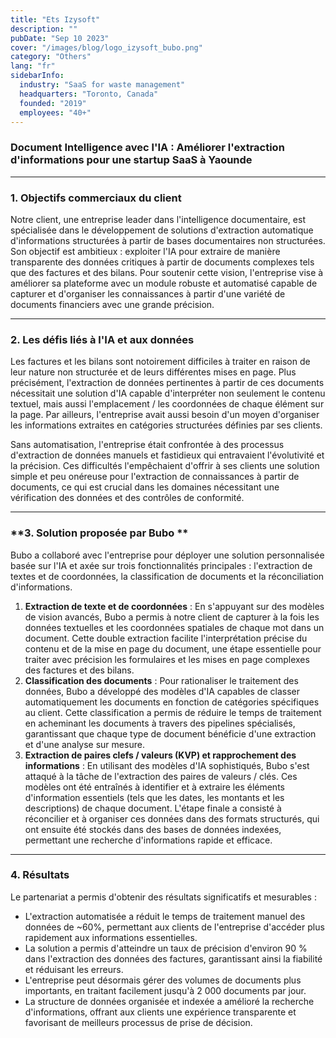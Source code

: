 ```yaml
---
title: "Ets Izysoft"
description: ""
pubDate: "Sep 10 2023"
cover: "/images/blog/logo_izysoft_bubo.png"
category: "Others"
lang: "fr"
sidebarInfo:
  industry: "SaaS for waste management"
  headquarters: "Toronto, Canada"
  founded: "2019"
  employees: "40+"
---
```


### **Document Intelligence avec l'IA : Améliorer l'extraction d'informations pour une startup SaaS à Yaounde**

---

### **1. Objectifs commerciaux du client**

Notre client, une entreprise leader dans l'intelligence documentaire, est spécialisée dans le développement de solutions d'extraction automatique d'informations structurées à partir de bases documentaires non structurées. Son objectif est ambitieux : exploiter l'IA pour extraire de manière transparente des données critiques à partir de documents complexes tels que des factures et des bilans. Pour soutenir cette vision, l'entreprise vise à améliorer sa plateforme avec un module robuste et automatisé capable de capturer et d'organiser les connaissances à partir d'une variété de documents financiers avec une grande précision.

---

### **2. Les défis liés à l'IA et aux données**

Les factures et les bilans sont notoirement difficiles à traiter en raison de leur nature non structurée et de leurs différentes mises en page. Plus précisément, l'extraction de données pertinentes à partir de ces documents nécessitait une solution d'IA capable d'interpréter non seulement le contenu textuel, mais aussi l'emplacement / les coordonnées de chaque élément sur la page. Par ailleurs, l'entreprise avait aussi besoin d'un moyen d'organiser les informations extraites en catégories structurées définies par ses clients.

Sans automatisation, l'entreprise était confrontée à des processus d'extraction de données manuels et fastidieux qui entravaient l'évolutivité et la précision. Ces difficultés l'empêchaient d'offrir à ses clients une solution simple et peu onéreuse pour l'extraction de connaissances à partir de documents, ce qui est crucial dans les domaines nécessitant une vérification des données et des contrôles de conformité.

---

### **3. Solution proposée par Bubo **

Bubo a collaboré avec l'entreprise pour déployer une solution personnalisée basée sur l'IA et axée sur trois fonctionnalités principales : l'extraction de textes et de coordonnées, la classification de documents et la réconciliation d'informations.

1. **Extraction de texte et de coordonnées** : En s'appuyant sur des modèles de vision avancés, Bubo a permis à notre client de capturer à la fois les données textuelles et les coordonnées spatiales de chaque mot dans un document. Cette double extraction facilite l'interprétation précise du contenu et de la mise en page du document, une étape essentielle pour traiter avec précision les formulaires et les mises en page complexes des factures et des bilans.
2. **Classification des documents** : Pour rationaliser le traitement des données, Bubo a développé des modèles d'IA capables de classer automatiquement les documents en fonction de catégories spécifiques au client. Cette classification a permis de réduire le temps de traitement en acheminant les documents à travers des pipelines spécialisés, garantissant que chaque type de document bénéficie d'une extraction et d'une analyse sur mesure.
3. **Extraction de paires clefs / valeurs (KVP) et rapprochement des informations** : En utilisant des modèles d'IA sophistiqués, Bubo s'est attaqué à la tâche de l'extraction des paires de valeurs / clés. Ces modèles ont été entraînés à identifier et à extraire les éléments d'information essentiels (tels que les dates, les montants et les descriptions) de chaque document. L'étape finale a consisté à réconcilier et à organiser ces données dans des formats structurés, qui ont ensuite été stockés dans des bases de données indexées, permettant une recherche d'informations rapide et efficace.

---

### **4. Résultats**

Le partenariat a permis d'obtenir des résultats significatifs et mesurables :

- L'extraction automatisée a réduit le temps de traitement manuel des données de ~60%, permettant aux clients de l'entreprise d'accéder plus rapidement aux informations essentielles.
- La solution a permis d'atteindre un taux de précision d'environ 90 % dans l'extraction des données des factures, garantissant ainsi la fiabilité et réduisant les erreurs.
- L'entreprise peut désormais gérer des volumes de documents plus importants, en traitant facilement jusqu'à 2 000 documents par jour.
- La structure de données organisée et indexée a amélioré la recherche d'informations, offrant aux clients une expérience transparente et favorisant de meilleurs processus de prise de décision.